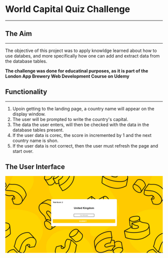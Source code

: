 # World Capital Quiz Challenge
------------------------------------------

## The Aim
-----------------------------------------
The objective of this project was to apply knowldge learned about how to use databes, and more specifically how one can add and extract data from the database tables.

**The challenge was done for educatinal purposes, as it is part of the London App Brewery Web Development Course on Udemy**


## Functionality
-----------------------------------------
1. Upoin getting to the landing page, a country name will appear on the display window.
2. The user will be prompted to write the country's capital.
3. The data the user enters, will then be checked with the data in the database tables present.
4. If the user data is corec, the score in incremented by 1 and the next country name is shon.
5. If the user data is not correct, then the user must refresh the page and start over.


The User Interface
-----------------------------------------
![alt text](https://github.com/mbasacokile7/World-Capital-Quiz-Challenge/blob/master/World%20Quiz%20User%20Interface.png)

